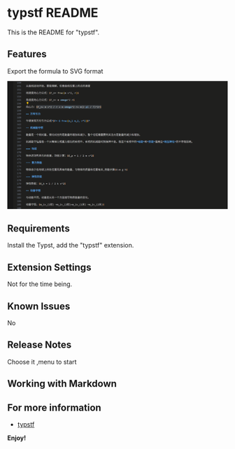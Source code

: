 # typstf README

This is the README for "typstf". 

## Features

Export the formula to SVG format

![](https://github.com/gmsjy/typst--/blob/master/images/demo.gif)

## Requirements

Install the Typst, add the "typstf" extension.

## Extension Settings

Not for the time being.

## Known Issues

No

## Release Notes

Choose it ,menu to start

## Working with Markdown


## For more information

* [typstf](https://marketplace.visualstudio.com/items?itemName=msjy.typstf)

**Enjoy!**
